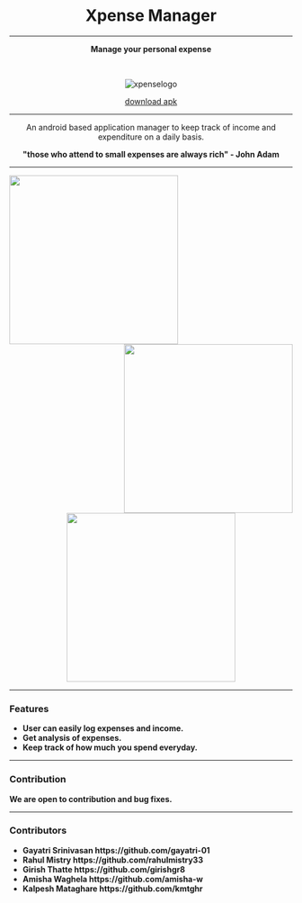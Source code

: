 <h1 align="center">Xpense Manager</h1>
<hr>
<p align="center"><b>Manage your personal expense</b></p>
<br>
<div align="center" >

  ![xpenselogo](https://github.com/gayatri-01/XpenseManager/blob/rahul1/gifs/icon.png)
  
  
</div>


<p align="center"> 
  <a href="https://github.com/gayatri-01/XpenseManager/blob/master/app-debug.apk">download apk</a>
</p>
 
 <hr>
  

<p align="center">An android based application manager to keep track of income and expenditure on a daily basis.</p>
<p align="center"><b>"those who attend to small expenses are always rich" - John Adam</p>
<hr>
<div align ="center">
<p>
<img src="https://github.com/gayatri-01/XpenseManager/blob/rahul1/gifs/1.gif" width=300px align=left>
<img src="https://github.com/gayatri-01/XpenseManager/blob/rahul1/gifs/2.gif" width=300px align=right>
<br>
<img src="https://github.com/gayatri-01/XpenseManager/blob/rahul1/gifs/3.gif" width=300px>
</p>
</div>
<hr>



<h3>Features</h3>
<ul>
    <li>User can easily log expenses and income.
    <li>Get analysis of expenses.
    <li>Keep track of how much you spend everyday.
</ul>
<hr>





<p>
    <h3>Contribution</h3>
    <p>We are open to contribution and bug fixes.</p>
</p>
<hr>
<h3>Contributors</h3>
<ul>
   
  <li> Gayatri Srinivasan https://github.com/gayatri-01 
  <li> Rahul Mistry  https://github.com/rahulmistry33
  <li> Girish Thatte  https://github.com/girishgr8
  <li> Amisha Waghela  https://github.com/amisha-w
  <li> Kalpesh Mataghare https://github.com/kmtghr

</html>









